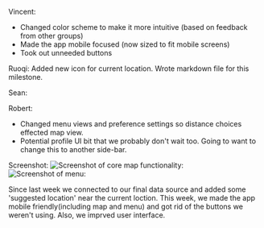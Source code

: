 Vincent: 
- Changed color scheme to make it more intuitive (based on feedback from other groups)
- Made the app mobile focused (now sized to fit mobile screens)
- Took out unneeded buttons

Ruoqi: 
Added new icon for current location. Wrote markdown file for this milestone.

Sean: 

Robert: 
 - Changed menu views and preference settings so distance choices effected map view. 
  - Potential profile UI bit that we probably don't wait too. Going to want to change this to another side-bar.

Screenshot:
![Screenshot of core map functionality:](http://i.imgur.com/CFACYKV.png)
![Screenshot of menu:](http://i.imgur.com/vom9xhi.png)

Since last week we connected to our final data source and added some 'suggested location' near the current loction. This week, we made the app mobile friendly(including map and menu) and got rid of the buttons we weren't using. Also, we imprved user interface.
